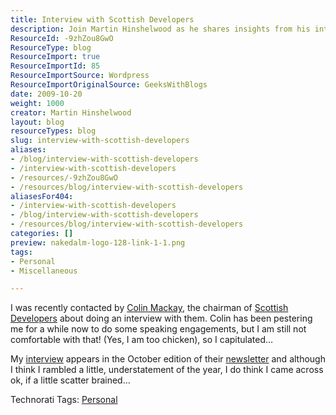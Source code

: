 ```yaml
---
title: Interview with Scottish Developers
description: Join Martin Hinshelwood as he shares insights from his interview with Scottish Developers, exploring the tech scene and personal reflections. Read more!
ResourceId: -9zhZou8GwO
ResourceType: blog
ResourceImport: true
ResourceImportId: 85
ResourceImportSource: Wordpress
ResourceImportOriginalSource: GeeksWithBlogs
date: 2009-10-20
weight: 1000
creator: Martin Hinshelwood
layout: blog
resourceTypes: blog
slug: interview-with-scottish-developers
aliases:
- /blog/interview-with-scottish-developers
- /interview-with-scottish-developers
- /resources/-9zhZou8GwO
- /resources/blog/interview-with-scottish-developers
aliasesFor404:
- /interview-with-scottish-developers
- /blog/interview-with-scottish-developers
- /resources/blog/interview-with-scottish-developers
categories: []
preview: nakedalm-logo-128-link-1-1.png
tags:
- Personal
- Miscellaneous

---
```

I was recently contacted by [Colin Mackay](http://www.colinmackay.net/), the chairman of [Scottish Developers](http://scottishdevelopers.com) about doing an interview with them. Colin has been pestering me for a while now to do some speaking engagements, but I am still not comfortable with that! (Yes, I am too chicken), so I capitulated…

My [interview](http://scottishdevelopers.com/2009/10/19/october-newsletter/) appears in the October edition of their [newsletter](http://scottishdevelopers.com/2009/10/19/october-newsletter/) and although I think I rambled a little, understatement of the year, I do think I came across ok, if a little scatter brained…

Technorati Tags: [Personal](http://technorati.com/tags/Personal)
